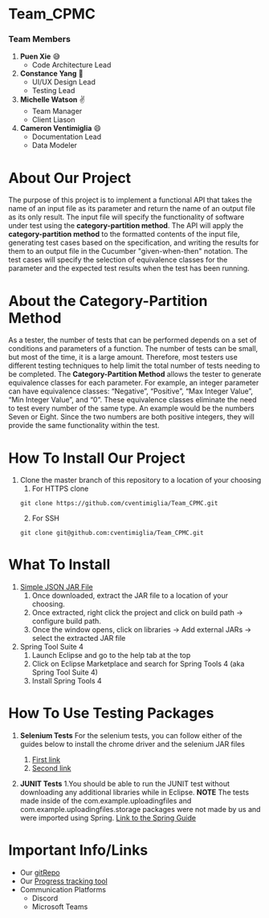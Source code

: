 # Team_CPMC
### Team Members
1. **Puen Xie** :sweat_smile:
	* Code Architecture Lead
2. **Constance Yang** :rainbow:
	* UI/UX Design Lead
	* Testing Lead
3. **Michelle Watson** :v:
	* Team Manager
	* Client Liason
4. **Cameron Ventimiglia** :smile:
	* Documentation Lead
	* Data Modeler
# About Our Project
The purpose of this project is to implement a functional API that takes
the name of an input file as its parameter and return the name of an
output file as its only result. The input file will specify the functionality
of software under test using the **category-partition method**. The API will
apply the **category-partition method** to the formatted contents of the input file,
generating test cases based on the specification, and writing the results for them
to an output file in the Cucumber "given-when-then" notation. The test cases will
specify the selection of equivalence classes for the parameter and the expected test
results when the test has been running.
# About the Category-Partition Method
As a tester, the number of tests that can be performed depends on a set of conditions
and parameters of a function. The number of tests can be small, but most of the time,
it is a large amount. Therefore, most testers use different testing techniques to help
limit the total number of tests needing to be completed. The **Category-Partition Method**
allows the tester to generate equivalence classes for each parameter. For example, an
integer parameter can have equivalence classes: “Negative”, “Positive”, “Max Integer Value”,
“Min Integer Value”, and “0”. These equivalence classes eliminate the need to test every number
of the same type. An example would be the numbers Seven or Eight. Since the two numbers are both
positive integers, they will provide the same functionality within the test.
# How To Install Our Project
1. Clone the master branch of this repository to a location of your choosing
    1. For HTTPS clone
    ```
    git clone https://github.com/cventimiglia/Team_CPMC.git
    ```
    2. For SSH
    ```
    git clone git@github.com:cventimiglia/Team_CPMC.git 
    ```
# What To Install
1. [Simple JSON JAR File](http://www.java2s.com/Code/Jar/j/Downloadjsonsimple111jar.htm)
    1. Once downloaded, extract the JAR file to a location of your choosing.
    2. Once extracted, right click the project and click on build path -> configure build path.
    3. Once the window opens, click on libraries -> Add external JARs -> select the extracted JAR file
2. Spring Tool Suite 4
    1. Launch Eclipse and go to the help tab at the top
    2. Click on Eclipse Marketplace and search for Spring Tools 4 (aka Spring Tool Suite 4)
    3. Install Spring Tools 4
# How To Use Testing Packages
1. **Selenium Tests**
For the selenium tests, you can follow either of the guides below to install the chrome driver and the selenium JAR files 
    1. [First link](https://www.guru99.com/installing-selenium-webdriver.html)
    2. [Second link](https://www.browserstack.com/guide/how-to-setup-selenium-in-eclipse)

2. **JUNIT Tests**
    1.You should be able to run the JUNIT test without downloading any additional libraries while in Eclipse. **NOTE** The tests made inside of the com.example.uploadingfiles and com.example.uploadingfiles.storage packages were not made by us and were imported using Spring.
[Link to the Spring Guide](https://spring.io/guides/gs/uploading-files/)
# Important Info/Links
* Our [gitRepo](https://github.com/cventimiglia/Team_CPMC)
* Our [Progress tracking tool](https://jira.ggc.edu/secure/RapidBoard.jspa?rapidView=93&projectKey=TC&view=planning.nodetail&epics=visible&issueLimit=100)
* Communication Platforms
	* Discord
	* Microsoft Teams
